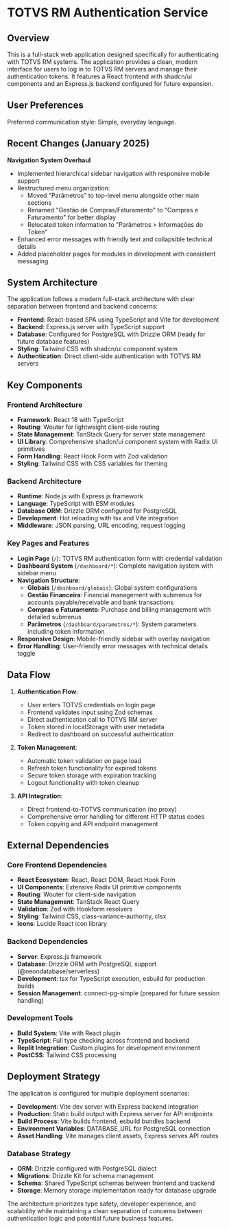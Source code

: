 # TOTVS RM Authentication Service

## Overview

This is a full-stack web application designed specifically for authenticating with TOTVS RM systems. The application provides a clean, modern interface for users to log in to TOTVS RM servers and manage their authentication tokens. It features a React frontend with shadcn/ui components and an Express.js backend configured for future expansion.

## User Preferences

Preferred communication style: Simple, everyday language.

## Recent Changes (January 2025)

**Navigation System Overhaul**
- Implemented hierarchical sidebar navigation with responsive mobile support
- Restructured menu organization:
  - Moved "Parâmetros" to top-level menu alongside other main sections
  - Renamed "Gestão de Compras/Faturamento" to "Compras e Faturamento" for better display
  - Relocated token information to "Parâmetros > Informações do Token"
- Enhanced error messages with friendly text and collapsible technical details
- Added placeholder pages for modules in development with consistent messaging

## System Architecture

The application follows a modern full-stack architecture with clear separation between frontend and backend concerns:

- **Frontend**: React-based SPA using TypeScript and Vite for development
- **Backend**: Express.js server with TypeScript support
- **Database**: Configured for PostgreSQL with Drizzle ORM (ready for future database features)
- **Styling**: Tailwind CSS with shadcn/ui component system
- **Authentication**: Direct client-side authentication with TOTVS RM servers

## Key Components

### Frontend Architecture
- **Framework**: React 18 with TypeScript
- **Routing**: Wouter for lightweight client-side routing
- **State Management**: TanStack Query for server state management
- **UI Library**: Comprehensive shadcn/ui component system with Radix UI primitives
- **Form Handling**: React Hook Form with Zod validation
- **Styling**: Tailwind CSS with CSS variables for theming

### Backend Architecture
- **Runtime**: Node.js with Express.js framework
- **Language**: TypeScript with ESM modules
- **Database ORM**: Drizzle ORM configured for PostgreSQL
- **Development**: Hot reloading with tsx and Vite integration
- **Middleware**: JSON parsing, URL encoding, request logging

### Key Pages and Features
- **Login Page** (`/`): TOTVS RM authentication form with credential validation
- **Dashboard System** (`/dashboard/*`): Complete navigation system with sidebar menu
- **Navigation Structure**:
  - **Globais** (`/dashboard/globais`): Global system configurations
  - **Gestão Financeira**: Financial management with submenus for accounts payable/receivable and bank transactions
  - **Compras e Faturamento**: Purchase and billing management with detailed submenus
  - **Parâmetros** (`/dashboard/parametros/*`): System parameters including token information
- **Responsive Design**: Mobile-friendly sidebar with overlay navigation
- **Error Handling**: User-friendly error messages with technical details toggle

## Data Flow

1. **Authentication Flow**:
   - User enters TOTVS credentials on login page
   - Frontend validates input using Zod schemas
   - Direct authentication call to TOTVS RM server
   - Token stored in localStorage with user metadata
   - Redirect to dashboard on successful authentication

2. **Token Management**:
   - Automatic token validation on page load
   - Refresh token functionality for expired tokens
   - Secure token storage with expiration tracking
   - Logout functionality with token cleanup

3. **API Integration**:
   - Direct frontend-to-TOTVS communication (no proxy)
   - Comprehensive error handling for different HTTP status codes
   - Token copying and API endpoint management

## External Dependencies

### Core Frontend Dependencies
- **React Ecosystem**: React, React DOM, React Hook Form
- **UI Components**: Extensive Radix UI primitive components
- **Routing**: Wouter for client-side navigation
- **State Management**: TanStack React Query
- **Validation**: Zod with Hookform resolvers
- **Styling**: Tailwind CSS, class-variance-authority, clsx
- **Icons**: Lucide React icon library

### Backend Dependencies
- **Server**: Express.js framework
- **Database**: Drizzle ORM with PostgreSQL support (@neondatabase/serverless)
- **Development**: tsx for TypeScript execution, esbuild for production builds
- **Session Management**: connect-pg-simple (prepared for future session handling)

### Development Tools
- **Build System**: Vite with React plugin
- **TypeScript**: Full type checking across frontend and backend
- **Replit Integration**: Custom plugins for development environment
- **PostCSS**: Tailwind CSS processing

## Deployment Strategy

The application is configured for multiple deployment scenarios:

- **Development**: Vite dev server with Express backend integration
- **Production**: Static build output with Express server for API endpoints
- **Build Process**: Vite builds frontend, esbuild bundles backend
- **Environment Variables**: DATABASE_URL for PostgreSQL connection
- **Asset Handling**: Vite manages client assets, Express serves API routes

### Database Strategy
- **ORM**: Drizzle configured with PostgreSQL dialect
- **Migrations**: Drizzle Kit for schema management
- **Schema**: Shared TypeScript schemas between frontend and backend
- **Storage**: Memory storage implementation ready for database upgrade

The architecture prioritizes type safety, developer experience, and scalability while maintaining a clean separation of concerns between authentication logic and potential future business features.